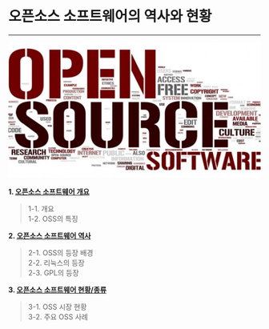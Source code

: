 <h1>오픈소스 소프트웨어의 역사와 현황</h1>

---

![배경](background.jpg)


**1. [오픈소스 소프트웨어 개요](https://github.com/ossQB/5-qb/blob/main/history/OSS.md)**<br>
> 1-1. 개요<br>
> 1-2. OSS의 특징<br>

**2. [오픈소스 소프트웨어 역사](https://github.com/ossQB/5-qb/blob/main/history/History.md)**<br>
> 2-1. OSS의 등장 배경<br>
> 2-2. 리눅스의 등장<br>
> 2-3. GPL의 등장<br>

**3. [오픈소스 소프트웨어 현황/종류](https://github.com/ossQB/5-qb/blob/main/history/ossNow.md)**<br>
> 3-1. OSS 시장 현황<br>
> 3-2. 주요 OSS 사례
